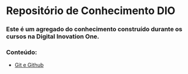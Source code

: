 # Repositório de Conhecimento DIO
### Este é um agregado do conhecimento construído durante os cursos na Digital Inovation One.


### Conteúdo:
- [Git e Github](https://github.com/TavaresW-lima/repositorio-dio-desafio-github/tree/main/Git%20e%20Github)
